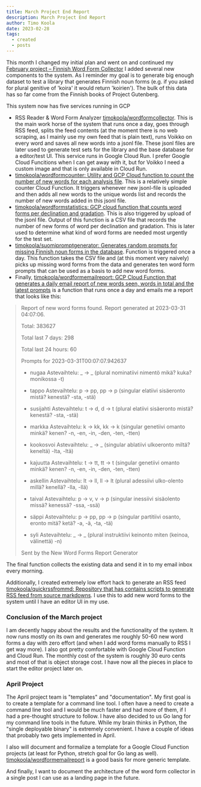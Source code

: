 ```yaml
---
title: March Project End Report
description: March Project End Report
author: Timo Koola
date: 2023-02-28
tags:
  - created
  - posts
---
```


This month I changed my initial plan and went on and continued my [February project – Finnish Word Form Collector](/posts/20230209) I added several new components to the system. As I reminder my goal is to generate big enough dataset to test a library that generates Finnish noun forms (e.g. if you asked for plural genitive of 'koira' it would return 'koirien'). The bulk of this data has so far come from the Finnish books of Project Gutenberg.

This system now has five services running in GCP

- RSS Reader & Word Form Analyzer [timokoola/wordformcollector](https://github.com/timokoola/wordformcollector). This is the main work horse of the system that runs once a day, goes through RSS feed, splits the feed contents (at the moment there is no web scraping, as I mainly use my own feed that is plain text), runs Voikko on every word and saves all new words into a jsonl file. These jsonl files are later used to generate test sets for the library and the base database for a editor/test UI. This service runs in Google Cloud Run. I prefer Google Cloud Funcitions when I can get away with it, but for Voikko I need a custom image and that is only available in Cloud Run.
- [timokoola/wordformcounter: Utility and GCP Cloud function to count the number of new words for each analysis file](https://github.com/timokoola/wordformcounter). This is a relatively simple counter Cloud Function. It triggers whenever new jsonl-file is uploaded and then adds all new words to the unique words list and records the number of new words added in this jsonl file.
- [timokoola/wordformstatistics: GCP cloud function that counts word forms per declination and gradation](https://github.com/timokoola/wordformstatistics). This is also triggered by upload of the jsonl file. Output of this function is a CSV file that records the number of new forms of word per declination and gradation. This is later used to determine what kind of word forms are needed most urgently for the test set.
- [timokoola/suomipromptgenerator: Generates random prompts for missing Finnish noun forms in the database](https://github.com/timokoola/suomipromptgenerator). Function is triggered once a day. This function takes the CSV file and (at this moment very naively) picks up missing word forms from the data and generates ten word form prompts that can be used as a basis to add new word forms.
- Finally, [timokoola/wordformemailreport: GCP Cloud Function that generates a daily email report of new words seen, words in total and the latest prompts](https://github.com/timokoola/wordformemailreport) is a function that runs once a day and emails me a report that looks like this:

> Report of new word forms found. Report generated at 2023-03-31 04:07:06.
>
> Total: 383627
>
> Total last 7 days: 298
>
> Total last 24 hours: 60
>
> Prompts for 2023-03-31T00:07:07.942637
>
> - nugaa Astevaihtelu: _ -> _ (plural nominatiivi nimentö mikä? kuka? monikossa -t)
>
> - tappo Astevaihtelu: p -> pp, pp -> p (singular elatiivi sisäeronto mistä? kenestä? -sta, -stä)
>
> - susijahti Astevaihtelu: t -> d, d -> t (plural elatiivi sisäeronto mistä? kenestä? -sta, -stä)
>
> - markka Astevaihtelu: k -> kk, kk -> k (singular genetiivi omanto minkä? kenen? -n, -en, -in, -den, -ten, -tten)
>
> - kookosvoi Astevaihtelu: _ -> _ (singular ablatiivi ulkoeronto miltä? keneltä) -lta, -ltä)
>
> - kajuutta Astevaihtelu: t -> tt, tt -> t (singular genetiivi omanto minkä? kenen? -n, -en, -in, -den, -ten, -tten)
>
> - askellin Astevaihtelu: lt -> ll, ll -> lt (plural adessiivi ulko-olento millä? kenellä? -lla, -llä)
>
> - taival Astevaihtelu: p -> v, v -> p (singular inessiivi sisäolento missä? kenessä? -ssa, -ssä)
>
> - säppi Astevaihtelu: p -> pp, pp -> p (singular partitiivi osanto, eronto mitä? ketä? -a, -ä, -ta, -tä)
>
> - syli Astevaihtelu: _ -> _ (plural instruktiivi keinonto miten (keinoa, välinettä) -n)
>
> Sent by the New Word Forms Report Generator

The final function collects the existing data and send it in to my email inbox every morning.

Additionally, I created extremely low effort hack to generate an RSS feed [timokoola/quickrssfrommd: Repository that has contains scripts to generate RSS feed from source markdowns](https://github.com/timokoola/quickrssfrommd). I use this to add new word forms to the system until I have an editor UI in my use.

### Conclusion of the March project

I am decently happy about the results and the functionality of the system. It now runs mostly on its own and generates me roughly 50-60 new word forms a day with zero effort (and when I add word forms manually to RSS I get way more). I also got pretty comfortable with Google Cloud Function and Cloud Run. The monthly cost of the system is roughly 30 euro cents and most of that is object storage cost. I have now all the pieces in place to start the editor project later on.

### April Project

The April project team is "templates" and "documentation". My first goal is to create a template for a command line tool. I often have a need to create a command line tool and I would be much faster and had more of them, if I had a pre-thought structure to follow. I have also decided to us Go lang for my command line tools in the future. While my brain thinks in Python, the "single deployable binary" is extremely convenient. I have a couple of ideas that probably two gets implemented in April.

I also will document and formalize a template for a Google Cloud Function projects (at least for Python, stretch goal for Go lang as well). [timokoola/wordformemailreport](https://github.com/timokoola/wordformemailreport) is a good basis for more generic template.

And finally, I want to document the architecture of the word form collector in a single post I can use as a landing page in the future.
